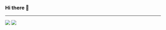 ### Hi there 👋

<hr>

<img src="https://github-readme-stats.vercel.app/api?username=rahenrique&show_icons=true">
<img src="https://github-readme-stats.vercel.app/api/top-langs/?username=rahenrique">

<!--
**rahenrique/rahenrique** is a ✨ _special_ ✨ repository because its `README.md` (this file) appears on your GitHub profile.

Here are some ideas to get you started:

- 🔭 I’m currently working on ...
- 🌱 I’m currently learning ...
- 👯 I’m looking to collaborate on ...
- 🤔 I’m looking for help with ...
- 💬 Ask me about ...
- 📫 How to reach me: ...
- 😄 Pronouns: ...
- ⚡ Fun fact: ...
-->
